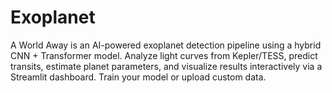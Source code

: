 # Exoplanet
A World Away is an AI-powered exoplanet detection pipeline using a hybrid CNN + Transformer model. Analyze light curves from Kepler/TESS, predict transits, estimate planet parameters, and visualize results interactively via a Streamlit dashboard. Train your model or upload custom data.
